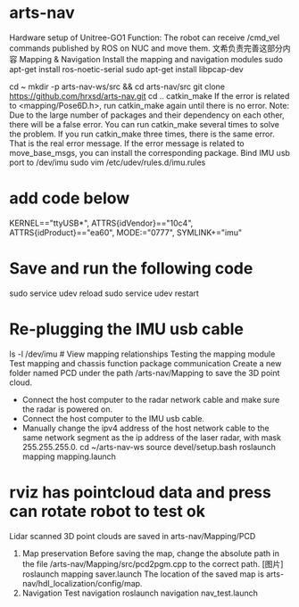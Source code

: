 # arts-nav
Hardware setup of Unitree-GO1
Function: The robot can receive /cmd_vel commands published by ROS on NUC and move them.
文希负责完善这部分内容
Mapping & Navigation
Install the mapping and navigation modules
sudo apt-get install ros-noetic-serial
sudo apt-get install libpcap-dev

cd ~
mkdir -p arts-nav-ws/src && cd arts-nav/src
git clone https://github.com/hrxsd/arts-nav.git
cd ..
catkin_make
If the error is related to <mapping/Pose6D.h>, run catkin_make again until there is no error.
Note: Due to the large number of packages and their dependency on each other, there will be a false error. You can run catkin_make several times to solve the problem. If you run catkin_make three times, there is the same error. That is the real error message.
If the error message is related to move_base_msgs, you can install the corresponding package.
Bind IMU usb port to /dev/imu 
sudo vim /etc/udev/rules.d/imu.rules 
# add code below
KERNEL=="ttyUSB*",  ATTRS{idVendor}=="10c4", ATTRS{idProduct}=="ea60", MODE:="0777", SYMLINK+="imu"
# Save and run the following code
sudo service udev reload
sudo service udev restart
# Re-plugging the IMU usb cable
ls -l /dev/imu # View mapping relationships
Testing the mapping module
Test mapping and chassis function package communication
Create a new folder named PCD under the path /arts-nav/Mapping to save the 3D point cloud.
- Connect the host computer to the radar network cable and make sure the radar is powered on.
- Connect the host computer to the IMU usb cable.
- Manually change the ipv4 address of the host network cable to the same network segment as the ip address of the laser radar, with mask 255.255.255.0.
cd ~/arts-nav-ws
source devel/setup.bash
roslaunch mapping mapping.launch
# rviz has pointcloud data and press <j> can rotate robot to test ok
Lidar scanned 3D point clouds are saved in arts-nav/Mapping/PCD
1. Map preservation
Before saving the map, change the absolute path in the file /arts-nav/Mapping/src/pcd2pgm.cpp to the correct path.
[图片]
roslaunch mapping saver.launch
The location of the saved map is arts-nav/hdl_localization/config/map.
2. Navigation
Test navigation
roslaunch navigation nav_test.launch
